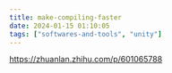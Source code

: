```yaml
---
title: make-compiling-faster
date: 2024-01-15 01:10:05
tags: ["softwares-and-tools", "unity"]
---
```

https://zhuanlan.zhihu.com/p/601065788

